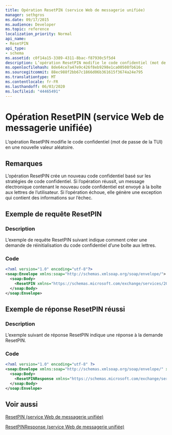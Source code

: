 ```yaml
---
title: Opération ResetPIN (service Web de messagerie unifiée)
manager: sethgros
ms.date: 09/17/2015
ms.audience: Developer
ms.topic: reference
localization_priority: Normal
api_name:
- ResetPIN
api_type:
- schema
ms.assetid: c0f14a15-3389-4311-8bac-f87930c5f5d4
description: L’opération ResetPIN modifie le code confidentiel (mot de passe de la TUI) en une nouvelle valeur aléatoire.
ms.openlocfilehash: 8de64ce7a47e9c426f8eb9298e1ca00508fb616c
ms.sourcegitcommit: 88ec988f2bb67c1866d06b361615f3674a24e795
ms.translationtype: MT
ms.contentlocale: fr-FR
ms.lasthandoff: 06/03/2020
ms.locfileid: "44465491"
---
```

# <a name="resetpin-operation-um-web-service"></a>Opération ResetPIN (service Web de messagerie unifiée)

L’opération ResetPIN modifie le code confidentiel (mot de passe de la TUI) en une nouvelle valeur aléatoire.
  
## <a name="remarks"></a>Remarques

L’opération ResetPIN crée un nouveau code confidentiel basé sur les stratégies de code confidentiel. Si l’opération réussit, un message électronique contenant le nouveau code confidentiel est envoyé à la boîte aux lettres de l’utilisateur. Si l’opération échoue, elle génère une exception qui contient des informations sur l’échec.
  
## <a name="resetpin-request-example"></a>Exemple de requête ResetPIN

### <a name="description"></a>Description

L’exemple de requête ResetPIN suivant indique comment créer une demande de réinitialisation du code confidentiel d’une boîte aux lettres.
  
### <a name="code"></a>Code

```XML
<?xml version="1.0" encoding="utf-8"?>
<soap:Envelope xmlns:soap="http://schemas.xmlsoap.org/soap/envelope/">
  <soap:Body>
    <ResetPIN xmlns="https://schemas.microsoft.com/exchange/services/2006/messages" />
  </soap:Body>
</soap:Envelope>
```

## <a name="successful-resetpin-response-example"></a>Exemple de réponse ResetPIN réussi

### <a name="description"></a>Description

L’exemple suivant de réponse ResetPIN indique une réponse à la demande ResetPIN.
  
### <a name="code"></a>Code

```XML
<?xml version="1.0" encoding="utf-8" ?> 
<soap:Envelope xmlns:soap="http://schemas.xmlsoap.org/soap/envelope/" xmlns:xsi="http://www.w3.org/2001/XMLSchema-instance" xmlns:xsd="http://www.w3.org/2001/XMLSchema">
  <soap:Body>
    <ResetPINResponse xmlns="https://schemas.microsoft.com/exchange/services/2006/messages" /> 
  </soap:Body>
</soap:Envelope>
```

## <a name="see-also"></a>Voir aussi



[ResetPIN (service Web de messagerie unifiée)](resetpin-um-web-service.md)
  
[ResetPINResponse (service Web de messagerie unifiée)](resetpinresponse-um-web-service.md)

